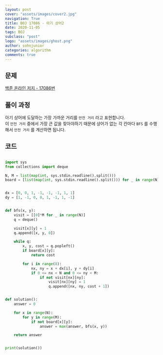 ```yaml
---
layout: post
cover: "assets/images/cover2.jpg"
navigation: True
title: BOJ 17086 - 아기 상어2
date: 2020-11-05
tags: BOJ
subclass: "post"
logo: "assets/images/ghost.png"
author: sohnjunior
categories: algorithm
comments: true
---
```


## 문제

[백준 온라인 저지 - 17086번](https://www.acmicpc.net/problem/17086)

## 풀이 과정

아기 상어에 도달하는 가장 가까운 거리를 `안전 거리` 라고 표현합니다. <br>
이 `안전 거리` 중에서 가장 큰 값을 찾아야하기 때문에 상어가 없는 각 칸마다 `BFS` 를 수행해서 `안전 거리` 를 계산하면 됩니다. <br>

## 코드

```python

import sys
from collections import deque

N, M = list(map(int, sys.stdin.readline().split()))
board = [list(map(int, sys.stdin.readline().split())) for _ in range(N)]


dx = [0, 0, 1, -1, -1, -1, 1, 1]
dy = [1, -1, 0, 0, 1, -1, 1, -1]


def bfs(x, y):
    visit = [[0]*M for _ in range(N)]
    q = deque()

    visit[x][y] = 1
    q.append([x, y, 0])

    while q:
        x, y, cost = q.popleft()
        if board[x][y]:
            return cost

        for i in range(8):
            nx, ny = x + dx[i], y + dy[i]
            if 0 <= nx < N and 0 <= ny < M:
                if not visit[nx][ny]:
                    visit[nx][ny] = 1
                    q.append([nx, ny, cost + 1])


def solution():
    answer = 0

    for x in range(N):
        for y in range(M):
            if not board[x][y]:
                answer = max(answer, bfs(x, y))

    return answer


print(solution())

```
